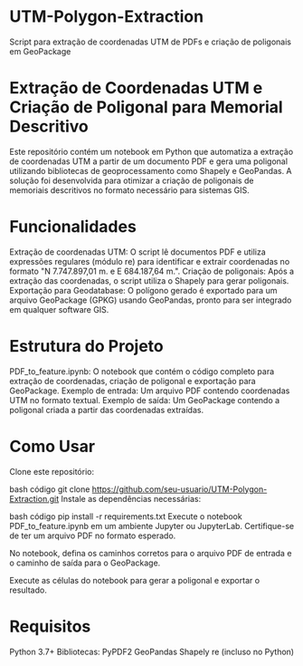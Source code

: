 # UTM-Polygon-Extraction
Script para extração de coordenadas UTM de PDFs e criação de poligonais em GeoPackage

# Extração de Coordenadas UTM e Criação de Poligonal para Memorial Descritivo

Este repositório contém um notebook em Python que automatiza a extração de coordenadas UTM a partir de um documento PDF e gera uma poligonal utilizando bibliotecas de geoprocessamento como Shapely e GeoPandas. A solução foi desenvolvida para otimizar a criação de poligonais de memoriais descritivos no formato necessário para sistemas GIS.

# Funcionalidades

Extração de coordenadas UTM: O script lê documentos PDF e utiliza expressões regulares (módulo re) para identificar e extrair coordenadas no formato "N 7.747.897,01 m. e E 684.187,64 m.".
Criação de poligonais: Após a extração das coordenadas, o script utiliza o Shapely para gerar poligonais.
Exportação para Geodatabase: O polígono gerado é exportado para um arquivo GeoPackage (GPKG) usando GeoPandas, pronto para ser integrado em qualquer software GIS.

# Estrutura do Projeto
PDF_to_feature.ipynb: O notebook que contém o código completo para extração de coordenadas, criação de poligonal e exportação para GeoPackage.
Exemplo de entrada: Um arquivo PDF contendo coordenadas UTM no formato textual.
Exemplo de saída: Um GeoPackage contendo a poligonal criada a partir das coordenadas extraídas.

# Como Usar
Clone este repositório:

bash
código
git clone https://github.com/seu-usuario/UTM-Polygon-Extraction.git
Instale as dependências necessárias:

bash
código
pip install -r requirements.txt
Execute o notebook PDF_to_feature.ipynb em um ambiente Jupyter ou JupyterLab. Certifique-se de ter um arquivo PDF no formato esperado.

No notebook, defina os caminhos corretos para o arquivo PDF de entrada e o caminho de saída para o GeoPackage.

Execute as células do notebook para gerar a poligonal e exportar o resultado.

# Requisitos

Python 3.7+
Bibliotecas:
PyPDF2
GeoPandas
Shapely
re (incluso no Python)

